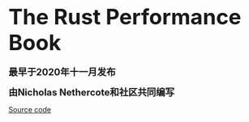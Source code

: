 # <span style="font-size: 150%">The Rust Performance Book</span>

**<span style="font-size: 130%">最早于2020年十一月发布</span>**

**<span style="font-size: 130%">由Nicholas Nethercote和社区共同编写</span>**

[Source code](https://github.com/nnethercote/perf-book)
